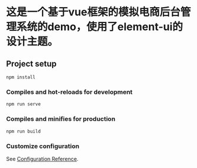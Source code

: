 # 这是一个基于vue框架的模拟电商后台管理系统的demo，使用了element-ui的设计主题。

## Project setup
```
npm install
```

### Compiles and hot-reloads for development
```
npm run serve
```

### Compiles and minifies for production
```
npm run build
```

### Customize configuration
See [Configuration Reference](https://cli.vuejs.org/config/).
